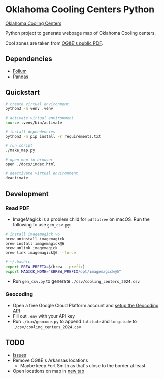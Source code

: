 # Oklahoma Cooling Centers Python

[Oklahoma Cooling Centers](https://alex-code4okc.github.io/oklahoma_cooling_centers_python/)

Python project to generate webpage map of Oklahoma Cooling centers. 

Cool zones are taken from [OG&E's public PDF](https://www.oge.com/wps/wcm/connect/5fff4221-6696-4166-9129-f431fc5a424f/OGE-Website+updates+2024-Cool+Zones-v2.pdf?MOD=AJPERES&CVID=p0Yt3kc).

## Dependencies
* [Folium](https://github.com/python-visualization/folium)
* [Pandas](https://github.com/pandas-dev/pandas)

## Quickstart
```bash
# create virtual environment
python3 -m venv .venv

# activate virtual environment
source .venv/bin/activate

# install dependencies
python3 -m pip install -r requirements.txt

# run script
./make_map.py

# open map in browser
open ./docs/index.html

# deactivate virtual environment
deactivate
```

## Development
### Read PDF
* ImageMagick is a problem child for `pdftotree` on macOS. Run the following to use `gen_csv.py`:
```bash
# install imagemagick v6
brew uninstall imagemagick
brew install imagemagick@6
brew unlink imagemagick
brew link imagemagick@6 --force

# ~/.bashrc
export BREW_PREFIX=$(brew --prefix)
export MAGICK_HOME="$BREW_PREFIX/opt/imagemagick@6"
```
* Run `gen_csv.py` to generate `./csv/cooling_centers_2024.csv`

### Geocoding
* Open a free Google Cloud Platform account and [setup the Geocoding API](https://developers.google.com/maps/documentation/geocoding/overview)
* Fill out `.env` with your API key
* Run `./bin/geocode.py` to append `latitude` and `longitude` to `./csv/cooling_centers_2024.csv`

## TODO
* [Issues](https://github.com/alex-code4okc/oklahoma_cooling_centers_python/issues)
* Remove OG&E's Arkansas locations
  * Maybe keep Fort Smith as that's close to the border at least
* Open locations on map in [new tab](https://www.freecodecamp.org/news/how-to-open-a-link-in-a-new-tab/)
